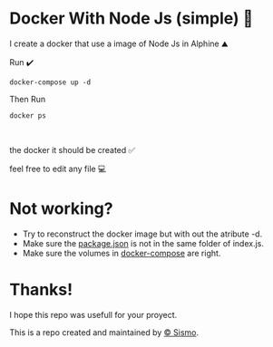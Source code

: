 <h1>Docker With Node Js (simple) 🐬</h1>
<p>I create a docker that use a image of Node Js in Alphine ⛰️</p>
<p>Run ✔️</p>

```
docker-compose up -d
```
Then Run 
```
docker ps
```
<br/>
<p>the docker it should be created ✅</p>
<p>feel free to edit any file 💻 </p>

<h1>Not working?</h1>
<ul>
    <li>Try to reconstruct the docker image but with out the atribute -d.</li>
    <li>Make sure the <a href="package.json ">package.json</a> is not in the same folder of index.js.</li>
    <li>Make sure the volumes in <a href="docker-compose.yml">docker-compose</a> are right.</li>
</ul>
<h1>Thanks!</h1>
<p>I hope this repo was usefull for your proyect.</p>
<p>This is a repo created and maintained by <a href="https://github.com/sismo2003">&copy; Sismo</a>.</p>
